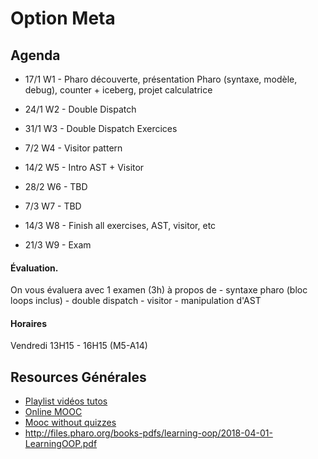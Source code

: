 # Option Meta

## Agenda

- 17/1 W1 - Pharo découverte, présentation Pharo (syntaxe, modèle, debug), counter + iceberg, projet calculatrice
- 24/1 W2 - Double Dispatch
- 31/1 W3 - Double Dispatch Exercices
- 7/2  W4 - Visitor pattern
- 14/2 W5 - Intro AST + Visitor

- 28/2 W6 - TBD
- 7/3  W7 - TBD
- 14/3 W8 - Finish all exercises, AST, visitor, etc
- 21/3 W9 - Exam 


#### Évaluation.

On vous évaluera avec 1 examen (3h) à propos de
    - syntaxe pharo (bloc loops inclus)
    - double dispatch
    - visitor
    - manipulation d'AST  


#### Horaires 

Vendredi 13H15 - 16H15 (M5-A14)


## Resources Générales
* [Playlist vidéos tutos](https://www.youtube.com/playlist?list=PL2okA_2qDJ-k83Kxu_d8EPzMXtvCrReRn)
* [Online MOOC](https://www.fun-mooc.fr/courses/course-v1%3Ainria%2B41024%2Bsession01/about)
* [Mooc without quizzes](http://mooc.pharo.org)
* http://files.pharo.org/books-pdfs/learning-oop/2018-04-01-LearningOOP.pdf
